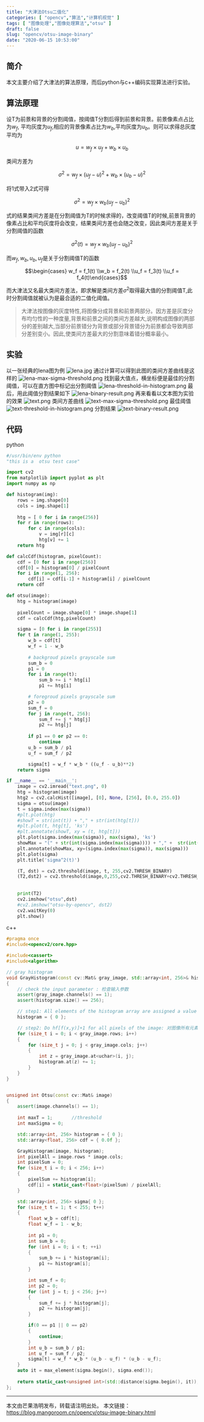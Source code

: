```yaml
---
title: "大津法Otsu二值化"
categories: [ "opencv","算法","计算机视觉" ]
tags: [ "图像处理","图像处理算法","otsu" ]
draft: false
slug: "opencv/otsu-image-binary"
date: "2020-06-15 10:53:00"
---
```


## 简介

本文主要介绍了大津法的算法原理，而后python与c++编码实现算法进行实验。


## 算法原理

设T为前景和背景的分割阈值，按阈值T分割后得到前景和背景。前景像素点占比为$w_f$, 平均灰度为$u_f$,相应的背景像素占比为$w_b$,平均灰度为$u_b$。则可以求得总灰度平均为

$$u = w_f \times u_f + w_b \times u_b \tag{1}$$

类间方差为

$$\sigma^2 = w_f \times(u_f -u)^2 + w_b \times(u_b - u)^2 \tag{2}$$

将1式带入2式可得

$$\sigma^2 = w_f \times w_b (u_f - u_b)^2 \tag{3}$$

式的结果类间方差是在分割阈值为T的时候求得的，改变阈值T的时候,前景背景的像素占比和平均灰度将会改变，结果类间方差也会随之改变，因此类间方差是关于分割阈值的函数

$$\sigma^2(t) = w_f \times w_b (u_f - u_b)^2 \tag{3}$$

而$w_f, w_b, u_b,u_f$是关于分割阈值T的函数

$$\begin{cases} w_f = f_1(t) \\w_b = f_2(t) \\u_f = f_3(t) \\u_f =  f_4(t)\end{cases}$$

而大津法又名最大类间方差法，即求解是类间方差$\sigma^2$取得最大值的分割阈值T,此时分割阈值就被认为是最合适的二值化阈值。

> 大津法按图像的灰度特性,将图像分成背景和前景两部分。因方差是灰度分布均匀性的一种度量,背景和前景之间的类间方差越大,说明构成图像的两部分的差别越大,当部分前景错分为背景或部分背景错分为前景都会导致两部分差别变小。因此,使类间方差最大的分割意味着错分概率最小。

## 实验

以一张经典的lena图为例
![lena.jpg][1]
通过计算可以得到此图的类间方差曲线是这样的
![lena-max-sigma-threshold.png][2]
找到最大值点，横坐标便是最佳的分割阈值，可以在直方图中标记出分割阈值
![lena-threshold-in-histogram.png][3]
最后，用此阈值分割结果如下
![lena-binary-result.png][4]
再来看看以文本图为实验的效果
![text.png][5]
类间方差曲线
![text-max-sigma-threshold.png][6]
最佳阈值
![text-threshold-in-histogram.png][7]
分割结果
![text-binary-result.png][8]
## 代码

python

```python
#/usr/bin/env python   
"this is a  otsu test case"

import cv2 
from matplotlib import pyplot as plt
import numpy as np 

def histogram(img):
    rows = img.shape[0]
    cols = img.shape[1]
    
    htg = [ 0 for i in range(256)]
    for r in range(rows):
        for c in range(cols):
            v = img[r][c]
            htg[v] += 1
    return htg

def calcCdf(histogram, pixelCount):
    cdf = [0 for i in range(256)]
    cdf[0] = histogram[0] / pixelCount
    for i in range(1, 256):
        cdf[i] = cdf[i-1] + histogram[i] / pixelCount
    return cdf   

def otsu(image):
    htg = histogram(image)
    
    pixelCount = image.shape[0] * image.shape[1]
    cdf = calcCdf(htg,pixelCount)

    sigma = [0 for i in range(255)]
    for t in range(1, 255):
        w_b = cdf[t]
        w_f = 1 - w_b
         
        # backgroud pixels grayscale sum
        sum_b = 0
        p1 = 0
        for i in range(t):
            sum_b += i * htg[i]
            p1 += htg[i]

        # foregroud pixels grayscale sum
        p2 = 0
        sum_f = 0
        for j in range(t, 256):
            sum_f += j * htg[j]     
            p2 += htg[j]
        
        if p1 == 0 or p2 == 0:
            continue
        u_b = sum_b / p1
        u_f = sum_f / p2

        sigma[t] = w_f * w_b * ((u_f - u_b)**2)
    return sigma

if __name__ == '__main__':
    image = cv2.imread("text.png", 0)
    htg = histogram(image)
    htg2 = cv2.calcHist([image], [0], None, [256], [0.0, 255.0])
    sigma = otsu(image)
    t = sigma.index(max(sigma))
    #plt.plot(htg)
    #showT = str(int(t)) + "," + str(int(htg[t]))
    #plt.plot(t, htg[t], 'ks')
    #plt.annotate(showT, xy = (t, htg[t]))
    plt.plot(sigma.index(max(sigma)), max(sigma), 'ks')
    showMax = "(" + str(int(sigma.index(max(sigma)))) + "," +  str(int(max(sigma))) + ")"
    plt.annotate(showMax, xy=(sigma.index(max(sigma)), max(sigma)))
    plt.plot(sigma)
    plt.title('sigma^2(t)')

    (T, dst) = cv2.threshold(image, t, 255,cv2.THRESH_BINARY)
    (T2,dst2) = cv2.threshold(image,0,255,cv2.THRESH_BINARY+cv2.THRESH_OTSU)
    
    
    print(T2)
    cv2.imshow("otsu",dst)
    #cv2.imshow("otsu-by-opencv", dst2)
    cv2.waitKey(0)
    plt.show()
```

c++

```cpp
#pragma once
#include<opencv2/core.hpp>

#include<cassert>
#include<algorithm>

// gray histogram 
void GrayHistogram(const cv::Mat& gray_image, std::array<int, 256>& histogram)
{
	// check the input parameter : 检查输入参数
	assert(gray_image.channels() == 1);
	assert(histogram.size() == 256);

	// step1: All elements of the histogram array are assigned a value of 0 : 将数组histogram所有的元素赋值为0
	histogram = { 0 };

	// step2: Do hf[f(x,y)]+1 for all pixels of the image: 对图像所有元素，做hf[f(x,y)]+1
	for (size_t i = 0; i < gray_image.rows; i++)
	{
		for (size_t j = 0; j < gray_image.cols; j++)
		{
			int z = gray_image.at<uchar>(i, j);
			histogram.at(z) += 1;
		}
	}
}


unsigned int Otsu(const cv::Mat& image)
{
	assert(image.channels() == 1);
	
	int maxT = 1;		//threshold
	int maxSigma = 0;

	std::array<int, 256> histogram = { 0 };
	std::array<float, 256> cdf = { 0.0f };

	GrayHistogram(image, histogram);
	int pixelAll = image.rows * image.cols;
	int pixelSum = 0;
	for (size_t i = 0; i < 256; i++)
	{
		pixelSum += histogram[i];
		cdf[i] = static_cast<float>(pixelSum) / pixelAll;
	}

	std::array<int, 256> sigma{ 0 };
	for (size_t t = 1; t < 255; t++)
	{
		float w_b = cdf[t];
		float w_f = 1 - w_b;
		
		int p1 = 0;
		int sum_b = 0;
		for (int i = 0; i < t; ++i)
		{
			sum_b += i * histogram[i];
			p1 += histogram[i];
		}

		int sum_f = 0;
		int p2 = 0;
		for (int j = t; j < 256; j++)
		{
			sum_f += j * histogram[j];
			p2 += histogram[j];
		}

		if(0 == p1 || 0 == p2)
		{
			continue;
		}
		int u_b = sum_b / p1;
		int u_f = sum_f / p2;
		sigma[t] = w_f * w_b * (u_b - u_f) * (u_b - u_f);
	}
	auto it = max_element(sigma.begin(), sigma.end());
	
	return static_cast<unsigned int>(std::distance(sigma.begin(), it));
};
```

----

本文由芒果浩明发布，转载请注明出处。
本文链接：https://blog.mangoroom.cn/opencv/otsu-image-binary.html

  [1]: https://mango-blog-1255355814.cos.ap-guangzhou.myqcloud.com//ostu-threshold-1.png
  [2]: https://mango-blog-1255355814.cos.ap-guangzhou.myqcloud.com//ostu-threshold-2.png
  [3]: https://mango-blog-1255355814.cos.ap-guangzhou.myqcloud.com//ostu-threshold-3.png
  [4]: https://mango-blog-1255355814.cos.ap-guangzhou.myqcloud.com//ostu-threshold-4.png
  [5]: https://mango-blog-1255355814.cos.ap-guangzhou.myqcloud.com//ostu-threshold-5.png
  [6]: https://mango-blog-1255355814.cos.ap-guangzhou.myqcloud.com//ostu-threshold-6.png
  [7]: https://mango-blog-1255355814.cos.ap-guangzhou.myqcloud.com//ostu-threshold-7.png
  [8]: https://mango-blog-1255355814.cos.ap-guangzhou.myqcloud.com//ostu-threshold-8.png